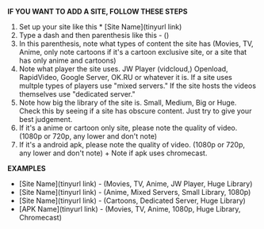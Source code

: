 **IF YOU WANT TO ADD A SITE, FOLLOW THESE STEPS**

1. Set up your site like this * [Site Name](tinyurl link)
2. Type a dash and then parenthesis like this - ()
3. In this parenthesis, note what types of content the site has (Movies, TV, Anime, only note cartoons if it's a cartoon exclusive site, or a site that has only anime and cartoons) 
4. Note what player the site uses. JW Player (vidcloud,) Openload, RapidVideo, Google Server, OK.RU or whatever it is. If a site uses multple types of players use "mixed servers." If the site hosts the videos themselves use "dedicated server." 
5. Note how big the library of the site is. Small, Medium, Big or Huge. Check this by seeing if a site has obscure content. Just try to give your best judgement. 
6. If it's a anime or cartoon only site, please note the quality of video. (1080p or 720p, any lower and don't note)
7. If it's a android apk, please note the quality of video. (1080p or 720p, any lower and don't note) + Note if apk uses chromecast.

**EXAMPLES**

* [Site Name](tinyurl link) - (Movies, TV, Anime, JW Player, Huge Library)
* [Site Name](tinyurl link) - (Anime, Mixed Servers, Small Library, 1080p)
* [Site Name](tinyurl link) - (Cartoons, Dedicated Server, Huge Library)
* [APK Name](tinyurl link) - (Movies, TV, Anime, 1080p, Huge Library, Chromecast)






